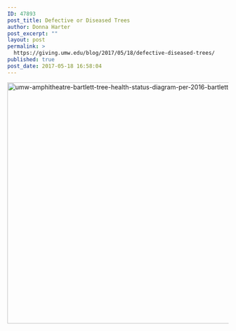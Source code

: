 ```yaml
---
ID: 47893
post_title: Defective or Diseased Trees
author: Donna Harter
post_excerpt: ""
layout: post
permalink: >
  https://giving.umw.edu/blog/2017/05/18/defective-diseased-trees/
published: true
post_date: 2017-05-18 16:58:04
---
```

<a href="https://giving.umw.edu/wp-content/uploads/2017/05/UMW-Amphitheatre-Bartlett-Tree-Health-Status-Diagram-Per-2016-Bartlett-Tree-Inventory.jpg"><img class="aligncenter wp-image-47871" src="https://giving.umw.edu/wp-content/uploads/2017/05/UMW-Amphitheatre-Bartlett-Tree-Health-Status-Diagram-Per-2016-Bartlett-Tree-Inventory-1024x791.jpg" alt="umw-amphitheatre-bartlett-tree-health-status-diagram-per-2016-bartlett-tree-inventory" width="710" height="549" /></a>